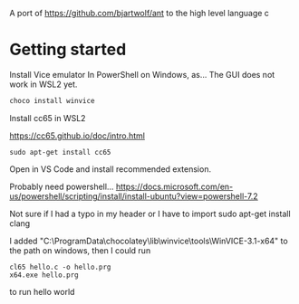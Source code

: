 A port of https://github.com/bjartwolf/ant to the high level language c

# Getting started

Install Vice emulator
In PowerShell on Windows, as... The GUI does not work in WSL2 yet.
```powershell
choco install winvice
```
Install cc65 in WSL2

https://cc65.github.io/doc/intro.html

```
sudo apt-get install cc65
```

Open in VS Code and install recommended extension.

Probably need powershell...
https://docs.microsoft.com/en-us/powershell/scripting/install/install-ubuntu?view=powershell-7.2

Not sure if I had a typo in my header or I have to import sudo apt-get install clang

I added "C:\ProgramData\chocolatey\lib\winvice\tools\WinVICE-3.1-x64" to the path on windows, then I could run 
```
cl65 hello.c -o hello.prg
x64.exe hello.prg 
```
to run hello world